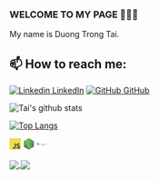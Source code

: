 ### WELCOME TO MY PAGE 👋👋👋
My name is Duong Trong Tai.<br>
## 📫 How to reach me: 

[![Linkedin](https://i.stack.imgur.com/gVE0j.png) LinkedIn](https://www.linkedin.com/in/taiduong1411/) [![GitHub](https://i.stack.imgur.com/tskMh.png) GitHub](https://github.com/taiduong1411/)

![Tai's github stats](https://github-readme-stats-git-masterrstaa-rickstaa.vercel.app/api?username=taiduong1411&show_icons=true&theme=tokyonight&hide=contribs,prs,issues)

[![Top Langs](https://github-readme-stats.vercel.app/api/top-langs/?username=taiduong1411&layout=compact)](https://github.com/taiduong1411/github-readme-stats)

<code><img height="20" alt="javascript" src="https://raw.githubusercontent.com/github/explore/80688e429a7d4ef2fca1e82350fe8e3517d3494d/topics/javascript/javascript.png"></code>
<code><img height="20" alt="nodejs" src="https://raw.githubusercontent.com/github/explore/80688e429a7d4ef2fca1e82350fe8e3517d3494d/topics/nodejs/nodejs.png"></code> 
<code><img height="20" alt="mongodb" src="https://raw.githubusercontent.com/github/explore/5c058a388828bb5fde0bcafd4bc867b5bb3f26f3/topics/mongodb/mongodb.png"></code>

<a href="https://github.com/taiduong1411/babyshytrendy/">
  <!-- Change the `github-readme-stats.anuraghazra1.vercel.app` to `github-readme-stats.vercel.app`  -->
  <img align="center" src="https://github-readme-stats.anuraghazra1.vercel.app/api/pin/?username=taiduong1411&repo=babyshytrendy&theme=radical" />
</a>    
<a href="https://github.com/taiduong1411/taskVN/">
  <!-- Change the `github-readme-stats.anuraghazra1.vercel.app` to `github-readme-stats.vercel.app`  -->
  <img align="center" src="https://github-readme-stats.anuraghazra1.vercel.app/api/pin/?username=taiduong1411&repo=taskVN&theme=merko" />
</a>
